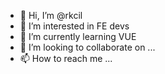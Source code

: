 - 👋 Hi, I’m @rkcil
- 👀 I’m interested in FE devs
- 🌱 I’m currently learning VUE
- 💞️ I’m looking to collaborate on ...
- 📫 How to reach me ...

<!---
rkcil/rkcil is a ✨ special ✨ repository because its `README.md` (this file) appears on your GitHub profile.
You can click the Preview link to take a look at your changes.
--->
